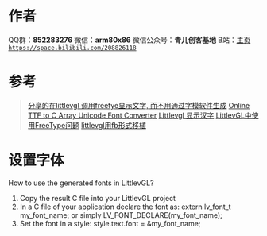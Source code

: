 ﻿# 作者
QQ群：**852283276**
微信：**arm80x86**
微信公众号：**青儿创客基地**
B站：[主页 `https://space.bilibili.com/208826118`](https://space.bilibili.com/208826118)

# 参考
> [分享的在littlevgl 调用freetye显示文字, 而不用通过字模软件生成](https://whycan.cn/t_1496.html)
> [Online TTF to C Array Unicode Font Converter](https://littlevgl.com/ttf-font-to-c-array)
> [Littlevgl 显示汉字](https://blog.csdn.net/xinxiaoci/article/details/86136793)
> [LittlevGL中使用FreeType问题](https://blog.csdn.net/weixin_41863685/article/details/90717602)
> [littlevgl用fb形式移植](https://blog.csdn.net/xujun3614/article/details/82898079)

# 设置字体
How to use the generated fonts in LittlevGL?
1. Copy the result C file into your LittlevGL project
2. In a C file of your application declare the font as: extern lv_font_t my_font_name; or simply LV_FONT_DECLARE(my_font_name);
3. Set the font in a style: style.text.font = &my_font_name;
